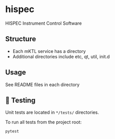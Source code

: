 # hispec
HISPEC Instrument Control Software

## Structure
- Each mKTL service has a directory
- Additional directories include etc, qt, util, init.d

## Usage

See README files in each directory

## 🧪 Testing
Unit tests are located in `*/tests/` directories.

To run all tests from the project root:

```bash
pytest
```

